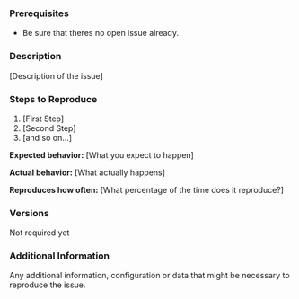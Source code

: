 ### Prerequisites

- Be sure that theres no open issue already.

### Description

[Description of the issue]

### Steps to Reproduce

1. [First Step]
2. [Second Step]
3. [and so on...]

**Expected behavior:** [What you expect to happen]

**Actual behavior:** [What actually happens]

**Reproduces how often:** [What percentage of the time does it reproduce?]

### Versions

Not required yet

### Additional Information

Any additional information, configuration or data that might be necessary to reproduce the issue.
